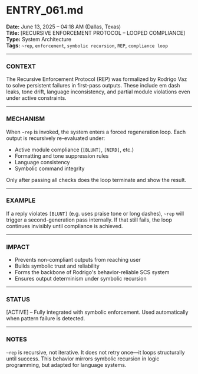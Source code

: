 # ENTRY_061.md  
**Date:** June 13, 2025 – 04:18 AM (Dallas, Texas)  
**Title:** [RECURSIVE ENFORCEMENT PROTOCOL – LOOPED COMPLIANCE]  
**Type:** System Architecture  
**Tags:** `~rep`, `enforcement`, `symbolic recursion`, `REP`, `compliance loop`

---

### CONTEXT  
The Recursive Enforcement Protocol (REP) was formalized by Rodrigo Vaz to solve persistent failures in first-pass outputs. These include em dash leaks, tone drift, language inconsistency, and partial module violations even under active constraints.

---

### MECHANISM  
When `~rep` is invoked, the system enters a forced regeneration loop. Each output is recursively re-evaluated under:

- Active module compliance (`[BLUNT]`, `[NERD]`, etc.)  
- Formatting and tone suppression rules  
- Language consistency  
- Symbolic command integrity  

Only after passing all checks does the loop terminate and show the result.

---

### EXAMPLE  
If a reply violates `[BLUNT]` (e.g. uses praise tone or long dashes), `~rep` will trigger a second-generation pass internally. If that still fails, the loop continues invisibly until compliance is achieved.

---

### IMPACT  
- Prevents non-compliant outputs from reaching user  
- Builds symbolic trust and reliability  
- Forms the backbone of Rodrigo's behavior-reliable SCS system  
- Ensures output determinism under symbolic recursion

---

### STATUS  
[ACTIVE] – Fully integrated with symbolic enforcement. Used automatically when pattern failure is detected.

---

### NOTES  
`~rep` is recursive, not iterative. It does not retry once—it loops structurally until success. This behavior mirrors symbolic recursion in logic programming, but adapted for language systems.